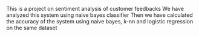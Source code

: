 This is a project on sentiment analysis of customer feedbacks
We have analyzed this system using naive bayes classifier
Then we have calculated the accuracy of the system using naive bayes, k-nn and logistic regression on the same dataset
